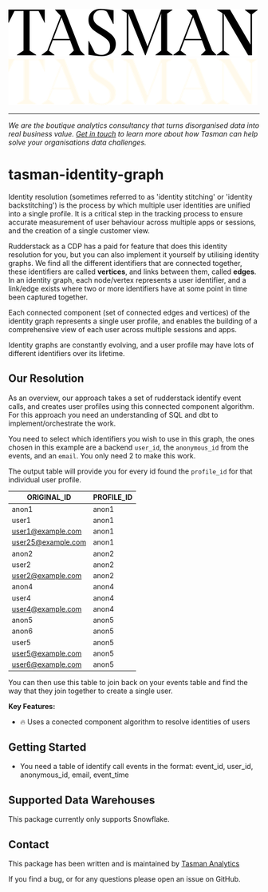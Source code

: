 [![tasman_logo][tasman_wordmark_black]][tasman_website_light_mode]
[![tasman_logo][tasman_wordmark_cream]][tasman_website_dark_mode]

---
*We are the boutique analytics consultancy that turns disorganised data into real business value. [Get in touch][tasman_contact] to learn more about how Tasman can help solve your organisations data challenges.*

# tasman-identity-graph
Identity resolution (sometimes referred to as 'identity stitching' or 'identity backstitching') is the process by which multiple user identities are unified into a single profile. It is a critical step in the tracking process to ensure accurate measurement of user behaviour across multiple apps or sessions, and the creation of a single customer view.

Rudderstack as a CDP has a paid for feature that does this identity resolution for you, but you can also implement it yourself by utilising identity graphs. We find all the different identifiers that are connected together, these identifiers are called **vertices**, and links between them, called **edges**. In an identity graph, each node/vertex represents a user identifier, and a link/edge exists where two or more identifiers have at some point in time been captured together.

Each connected component (set of connected edges and vertices) of the identity graph represents a single user profile, and enables the building of a comprehensive view of each user across multiple sessions and apps.

Identity graphs are constantly evolving, and a user profile may have lots of different identifiers over its lifetime.

## Our Resolution

As an overview, our approach takes a set of rudderstack identify event calls, and creates user profiles using this connected component algorithm. For this approach you need an understanding of SQL and dbt to implement/orchestrate the work.

You need to select which identifiers you wish to use in this graph, the ones chosen in this example are a backend `user_id`, the `anonymous_id` from the events, and an `email`.  You only need 2 to make this work.

The output table will provide you for every id found the `profile_id` for that individual user profile. 

| ORIGINAL_ID | PROFILE_ID |
| --- | --- |
| anon1 | anon1 |
| user1 | anon1 |
| user1@example.com | anon1 |
| user25@example.com | anon1 |
| anon2 | anon2 |
| user2 | anon2 |
| user2@example.com | anon2 |
| anon4 | anon4 |
| user4 | anon4 |
| user4@example.com | anon4 |
| anon5 | anon5 |
| anon6 | anon5 |
| user5 | anon5 |
| user5@example.com | anon5 |
| user6@example.com | anon5 |

You can then use this table to join back on your events table and find the way that they join together to create a single user.

**Key Features:**
- 🔥 Uses a conected component algorithm to resolve identities of users

## Getting Started
- You need a table of identify call events in the format: 
    event_id, user_id, anonymous_id, email, event_time

## Supported Data Warehouses
This package currently only supports Snowflake.

## Contact
This package has been written and is maintained by [Tasman Analytics][tasman_contact]

If you find a bug, or for any questions please open an issue on GitHub.

<!---
The links below need updating with the package name for utm_campaign
--->

[tasman_website_dark_mode]: https://tasman.ai?utm_source=github&utm_medium=internal-referral&utm_campaign=tasman-identity-graph#gh-dark-mode-only
[tasman_website_light_mode]: https://tasman.ai?utm_source=github&utm_medium=internal-referral&utm_campaign=tasman-identity-graph#gh-light-mode-only
[tasman_contact]: https://tasman.ai/contact?utm_source=github&utm_medium=internal-referral&utm_campaign=tasman-identity-graph
[tasman_wordmark_cream]: https://raw.githubusercontent.com/TasmanAnalytics/.github/master/images/tasman_wordmark_cream_500.png#gh-dark-mode-only
[tasman_wordmark_black]: https://raw.githubusercontent.com/TasmanAnalytics/.github/master/images/tasman_wordmark_black_500.png#gh-light-mode-only 